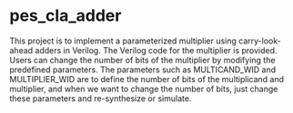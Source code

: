 # pes_cla_adder

This project is to implement a parameterized multiplier using carry-look-ahead adders  in Verilog. The Verilog code for the multiplier is provided. 
Users can change the number of bits of the multiplier by modifying the predefined parameters. The parameters such as MULTICAND_WID and MULTIPLIER_WID are to define the number of bits of the multiplicand and multiplier, and when we want to change the number of bits, just change these parameters and re-synthesize or simulate.
